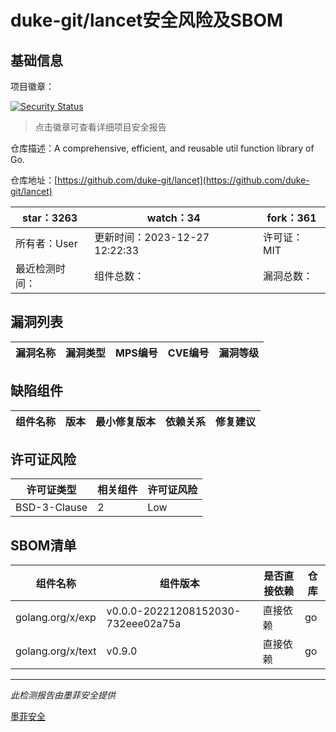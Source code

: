 # duke-git/lancet安全风险及SBOM

## 基础信息

项目徽章：

[![Security Status](https://www.murphysec.com/platform3/v31/badge/1740081761071644672.svg)](https://www.murphysec.com/console/report/1740081660165079040/1740081761071644672)

> 点击徽章可查看详细项目安全报告

仓库描述：A comprehensive, efficient, and reusable util function library of Go.

仓库地址：[https://github.com/duke-git/lancet](https://github.com/duke-git/lancet)

| star：3263 | watch：34 | fork：361 |
| ----------- | -------------- | ------------ |
| 所有者：User | 更新时间：2023-12-27 12:22:33 | 许可证：MIT |
| 最近检测时间： | 组件总数： | 漏洞总数： |




## 漏洞列表

| 漏洞名称 | 漏洞类型 | MPS编号 | CVE编号 | 漏洞等级 |
| ------- | ------ | ------- | ------ | ----- |





## 缺陷组件

| 组件名称 | 版本 | 最小修复版本 | 依赖关系 | 修复建议 |
| -------- | ---- | ------------ | -------- | -------- |





## 许可证风险

| 许可证类型 | 相关组件 | 许可证风险 |
| ---------- | -------- | ---------- |
|BSD-3-Clause|2|Low|




## SBOM清单

| 组件名称 | 组件版本 | 是否直接依赖 | 仓库 |
| -------- | -------- | ------------ | ---- |
|golang.org/x/exp|v0.0.0-20221208152030-732eee02a75a|直接依赖|go|
|golang.org/x/text|v0.9.0|直接依赖|go|


------

*此检测报告由墨菲安全提供*

[墨菲安全](www.murphysec.com)